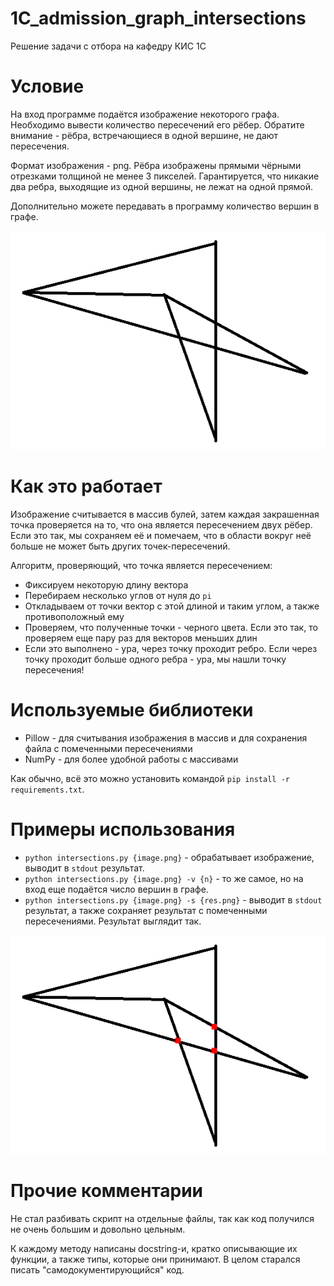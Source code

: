 # 1C_admission_graph_intersections
Решение задачи с отбора на кафедру КИС 1С

# Условие
На вход программе подаётся изображение некоторого графа. 
Необходимо вывести количество пересечений его рёбер. Обратите внимание - рёбра, встречающиеся в одной вершине, не дают пересечения. 

Формат изображения - png. Рёбра изображены прямыми чёрными отрезками толщиной не менее 3 пикселей. Гарантируется, что никакие два ребра, выходящие из одной вершины, не лежат на одной прямой. 

Дополнительно можете передавать в программу количество вершин в графе.

![Пример картинки](example.png)

# Как это работает
Изображение считывается в массив булей, затем каждая закрашенная точка проверяется на то, что она является пересечением двух рёбер.
Если это так, мы сохраняем её и помечаем, что в области вокруг неё больше не может быть других точек-пересечений.

Алгоритм, проверяющий, что точка является пересечением: 
- Фиксируем некоторую длину вектора
- Перебираем несколько углов от нуля до `pi`
- Откладываем от точки вектор с этой длиной и таким углом, а также противоположный ему
- Проверяем, что полученные точки - черного цвета. Если это так, то проверяем еще пару раз для векторов меньших длин
- Если это выполнено - ура, через точку проходит ребро. Если через точку проходит больше одного ребра - ура, мы нашли точку пересечения!

# Используемые библиотеки
- Pillow - для считывания изображения в массив и для сохранения файла с помеченными пересечениями
- NumPy - для более удобной работы с массивами

Как обычно, всё это можно установить командой `pip install -r requirements.txt`.

# Примеры использования
- `python intersections.py {image.png}` - обрабатывает изображение, выводит в `stdout` результат.
- `python intersections.py {image.png} -v {n}` - то же самое, но на вход еще подаётся число вершин в графе.
- `python intersections.py {image.png} -s {res.png}` - выводит в `stdout` результат, а также сохраняет результат с помеченными пересечениями. Результат выглядит так.

![Как это выглядит](example_output.png)

# Прочие комментарии
Не стал разбивать скрипт на отдельные файлы, так как код получился не очень большим и довольно цельным. 

К каждому методу написаны docstring-и, кратко описывающие их функции, а также типы, которые они принимают. В целом старался писать "самодокументирующийся" код.
